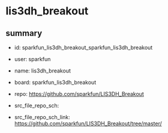 # lis3dh_breakout
 
## summary 
* id: sparkfun_lis3dh_breakout_sparkfun_lis3dh_breakout
* user: sparkfun
* name: lis3dh_breakout
* board: sparkfun_lis3dh_breakout
* repo: https://github.com/sparkfun/LIS3DH_Breakout



* src_file_repo_sch: 
* src_file_repo_sch_link: https://github.com/sparkfun/LIS3DH_Breakout/tree/master/






